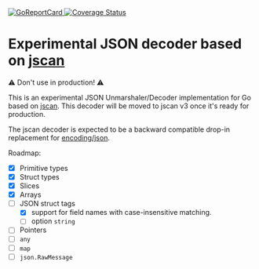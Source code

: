 <a href="https://goreportcard.com/report/github.com/romshark/jscan-experimental-decoder">
    <img src="https://goreportcard.com/badge/github.com/romshark/jscan-experimental-decoder" alt="GoReportCard">
</a>
<a href='https://coveralls.io/github/romshark/jscan-experimental-decoder/?branch=main'>
    <img src='https://coveralls.io/repos/github/romshark/jscan-experimental-decoder/badge.svg?branch=main' alt='Coverage Status' />
</a>

# Experimental JSON decoder based on [jscan](github.com/romshark/jscan)

⚠️ Don't use in production! ⚠️

This is an experimental JSON Unmarshaler/Decoder implementation for Go based on
[jscan](https://github.com/romshark/jscan). This decoder will be moved to jscan v3 once it's
ready for production.

The jscan decoder is expected to be a backward compatible drop-in replacement for [encoding/json](https://pkg.go.dev/encoding/json).

Roadmap:
- [x] Primitive types
- [x] Struct types
- [x] Slices
- [x] Arrays
- [ ] JSON struct tags
    - [x] support for field names with case-insensitive matching.
    - [ ] option `string`
- [ ] Pointers
- [ ] `any`
- [ ] `map`
- [ ] `json.RawMessage`
